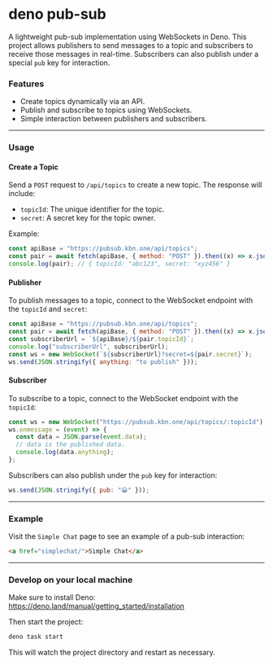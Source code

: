 # deno pub-sub

A lightweight pub-sub implementation using WebSockets in Deno. This project
allows publishers to send messages to a topic and subscribers to receive those
messages in real-time. Subscribers can also publish under a special `pub` key
for interaction.

### Features

- Create topics dynamically via an API.
- Publish and subscribe to topics using WebSockets.
- Simple interaction between publishers and subscribers.

---

### Usage

#### Create a Topic

Send a `POST` request to `/api/topics` to create a new topic. The response will
include:

- `topicId`: The unique identifier for the topic.
- `secret`: A secret key for the topic owner.

Example:

```javascript
const apiBase = "https://pubsub.kbn.one/api/topics";
const pair = await fetch(apiBase, { method: "POST" }).then((x) => x.json());
console.log(pair); // { topicId: "abc123", secret: "xyz456" }
```

#### Publisher

To publish messages to a topic, connect to the WebSocket endpoint with the
`topicId` and `secret`:

```javascript
const apiBase = "https://pubsub.kbn.one/api/topics";
const pair = await fetch(apiBase, { method: "POST" }).then((x) => x.json());
const subscriberUrl = `${apiBase}/${pair.topicId}`;
console.log("subscriberUrl", subscriberUrl);
const ws = new WebSocket(`${subscriberUrl}?secret=${pair.secret}`);
ws.send(JSON.stringify({ anything: "to publish" }));
```

#### Subscriber

To subscribe to a topic, connect to the WebSocket endpoint with the `topicId`:

```javascript
const ws = new WebSocket("https://pubsub.kbn.one/api/topics/:topicId");
ws.onmessage = (event) => {
  const data = JSON.parse(event.data);
  // data is the published data.
  console.log(data.anything);
};
```

Subscribers can also publish under the `pub` key for interaction:

```javascript
ws.send(JSON.stringify({ pub: "😀" }));
```

---

### Example

Visit the `Simple Chat` page to see an example of a pub-sub interaction:

```html
<a href="simplechat/">Simple Chat</a>
```

---

### Develop on your local machine

Make sure to install Deno: https://deno.land/manual/getting_started/installation

Then start the project:

```bash
deno task start
```

This will watch the project directory and restart as necessary.
